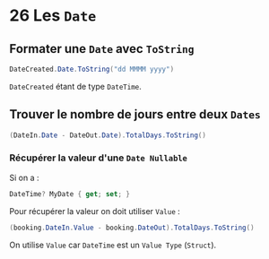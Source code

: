 # 26 Les `Date`

## Formater une `Date` avec `ToString`

```cs
DateCreated.Date.ToString("dd MMMM yyyy")
```

`DateCreated` étant de type `DateTime`.



## Trouver le nombre de jours entre deux `Dates`

```cs
(DateIn.Date - DateOut.Date).TotalDays.ToString()
```



### Récupérer la valeur d'une `Date Nullable`

Si on a :

```cs
DateTime? MyDate { get; set; } 
```

Pour récupérer la valeur on doit utiliser `Value` :

```cs
(booking.DateIn.Value - booking.DateOut).TotalDays.ToString()
```

On utilise `Value` car `DateTime` est un `Value Type` (`Struct`).

